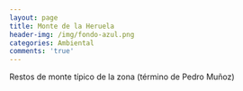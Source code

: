 ```yaml
---
layout: page
title: Monte de la Heruela
header-img: /img/fondo-azul.png
categories: Ambiental
comments: 'true'
---
```



Restos de monte típico de la zona (término de Pedro Muñoz)

<div class="photo-gallery">
<ul>
</ul>
</div>
